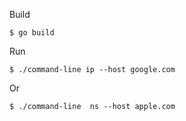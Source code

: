 Build
```shell
$ go build
```

Run
```shell
$ ./command-line ip --host google.com
```
Or
```shell
$ ./command-line  ns --host apple.com
```